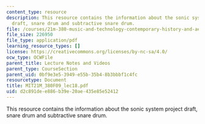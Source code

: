 ```yaml
---
content_type: resource
description: This resource contains the information about the sonic system project
  draft, snare drum and subtractive snare drum.
file: /courses/21m-380-music-and-technology-contemporary-history-and-aesthetics-fall-2009/d2c891dee886b39e20ae435e85e52412_MIT21M_380F09_lec18.pdf
file_size: 226950
file_type: application/pdf
learning_resource_types: []
license: https://creativecommons.org/licenses/by-nc-sa/4.0/
ocw_type: OCWFile
parent_title: Lecture Notes and Videos
parent_type: CourseSection
parent_uid: 0bf9e3e5-3949-e55b-35b4-8b3bbbf1c4fc
resourcetype: Document
title: MIT21M_380F09_lec18.pdf
uid: d2c891de-e886-b39e-20ae-435e85e52412
---
```

This resource contains the information about the sonic system project draft, snare drum and subtractive snare drum.